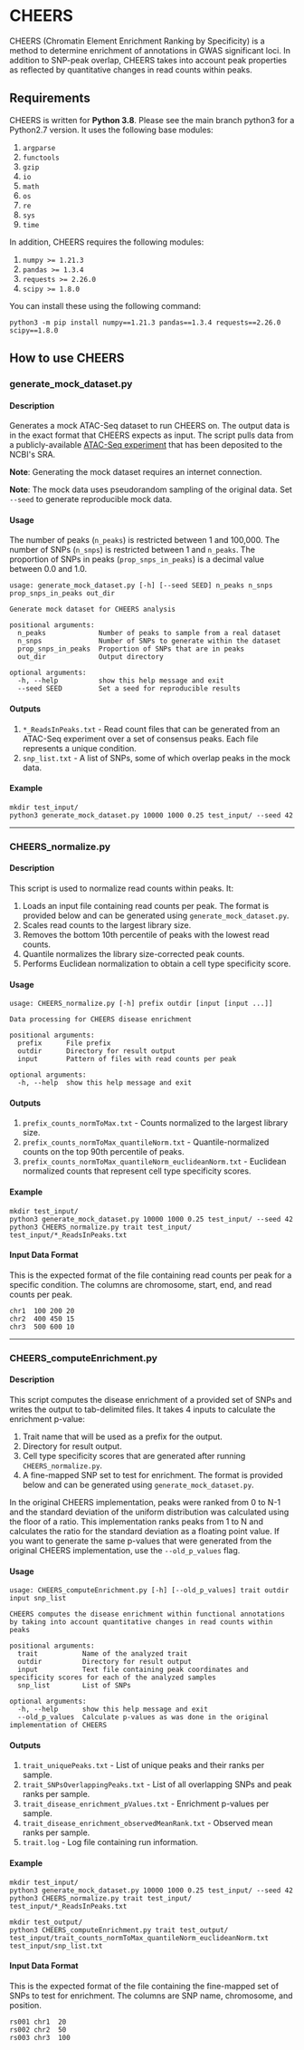 # CHEERS
 
CHEERS (Chromatin Element Enrichment Ranking by Specificity) is a method to determine enrichment of annotations in GWAS significant loci. In addition to SNP-peak overlap, CHEERS takes into account peak properties as reflected by quantitative changes in read counts within peaks.
 
## Requirements
 
CHEERS is written for **Python 3.8**. Please see the main branch python3 for a Python2.7 version. It uses the following base modules:

1. `argparse`
2. `functools`
3. `gzip`
4. `io`
5. `math`
6. `os`
7. `re`
8. `sys`
9. `time`

In addition, CHEERS requires the following modules:

1. `numpy >= 1.21.3`
2. `pandas >= 1.3.4`
3. `requests >= 2.26.0`
4. `scipy >= 1.8.0`

You can install these using the following command:

```
python3 -m pip install numpy==1.21.3 pandas==1.3.4 requests==2.26.0 scipy==1.8.0
```
 
## How to use CHEERS

### generate_mock_dataset.py

#### Description

Generates a mock ATAC-Seq dataset to run CHEERS on. The output data is in the exact format that CHEERS expects as input. The script pulls data from a publicly-available [ATAC-Seq experiment](https://doi.org/10.1038/s41588-019-0505-9) that has been deposited to the NCBI's SRA.

**Note**: Generating the mock dataset requires an internet connection.

**Note**: The mock data uses pseudorandom sampling of the original data. Set `--seed` to generate reproducible mock data.

#### Usage

The number of peaks (`n_peaks`) is restricted between 1 and 100,000. The number of SNPs (`n_snps`) is restricted between 1 and `n_peaks`. The proportion of SNPs in peaks (`prop_snps_in_peaks`) is a decimal value between 0.0 and 1.0.

```
usage: generate_mock_dataset.py [-h] [--seed SEED] n_peaks n_snps prop_snps_in_peaks out_dir

Generate mock dataset for CHEERS analysis

positional arguments:
  n_peaks             Number of peaks to sample from a real dataset
  n_snps              Number of SNPs to generate within the dataset
  prop_snps_in_peaks  Proportion of SNPs that are in peaks
  out_dir             Output directory

optional arguments:
  -h, --help          show this help message and exit
  --seed SEED         Set a seed for reproducible results
```

#### Outputs

1. `*_ReadsInPeaks.txt` - Read count files that can be generated from an ATAC-Seq experiment over a set of consensus peaks. Each file represents a unique condition.
2. `snp_list.txt` - A list of SNPs, some of which overlap peaks in the mock data.

#### Example

```
mkdir test_input/
python3 generate_mock_dataset.py 10000 1000 0.25 test_input/ --seed 42
```

-----

### CHEERS_normalize.py
 
#### Description

This script is used to normalize read counts within peaks. It:

1. Loads an input file containing read counts per peak. The format is provided below and can be generated using `generate_mock_dataset.py`.
2. Scales read counts to the largest library size.
3. Removes the bottom 10th percentile of peaks with the lowest read counts.
4. Quantile normalizes the library size-corrected peak counts.
5. Performs Euclidean normalization to obtain a cell type specificity score.

#### Usage

```
usage: CHEERS_normalize.py [-h] prefix outdir [input [input ...]]

Data processing for CHEERS disease enrichment

positional arguments:
  prefix      File prefix
  outdir      Directory for result output
  input       Pattern of files with read counts per peak

optional arguments:
  -h, --help  show this help message and exit
```

#### Outputs

1. `prefix_counts_normToMax.txt` - Counts normalized to the largest library size.
2. `prefix_counts_normToMax_quantileNorm.txt` - Quantile-normalized counts on the top 90th percentile of peaks.
3. `prefix_counts_normToMax_quantileNorm_euclideanNorm.txt` - Euclidean normalized counts that represent cell type specificity scores.
 
#### Example

```
mkdir test_input/
python3 generate_mock_dataset.py 10000 1000 0.25 test_input/ --seed 42
python3 CHEERS_normalize.py trait test_input/ test_input/*_ReadsInPeaks.txt
```

#### Input Data Format

This is the expected format of the file containing read counts per peak for a specific condition. The columns are chromosome, start, end, and read counts per peak.

```
chr1  100 200 20
chr2  400 450 15
chr3  500 600 10
```

-----

### CHEERS_computeEnrichment.py

#### Description

This script computes the disease enrichment of a provided set of SNPs and writes the output to tab-delimited files. It takes 4 inputs to calculate the enrichment p-value:

1. Trait name that will be used as a prefix for the output.
2. Directory for result output.
3. Cell type specificity scores that are generated after running `CHEERS_normalize.py`.
4. A fine-mapped SNP set to test for enrichment. The format is provided below and can be generated using `generate_mock_dataset.py`.

In the original CHEERS implementation, peaks were ranked from 0 to N-1 and the standard deviation of the uniform distribution was calculated using the floor of a ratio. This implementation ranks peaks from 1 to N and calculates the ratio for the standard deviation as a floating point value. If you want to generate the same p-values that were generated from the original CHEERS implementation, use the `--old_p_values` flag.

#### Usage

```
usage: CHEERS_computeEnrichment.py [-h] [--old_p_values] trait outdir input snp_list

CHEERS computes the disease enrichment within functional annotations by taking into account quantitative changes in read counts within peaks

positional arguments:
  trait           Name of the analyzed trait
  outdir          Directory for result output
  input           Text file containing peak coordinates and specificity scores for each of the analyzed samples
  snp_list        List of SNPs

optional arguments:
  -h, --help      show this help message and exit
  --old_p_values  Calculate p-values as was done in the original implementation of CHEERS
```

#### Outputs

1. `trait_uniquePeaks.txt` - List of unique peaks and their ranks per sample.
2. `trait_SNPsOverlappingPeaks.txt` - List of all overlapping SNPs and peak ranks per sample.
3. `trait_disease_enrichment_pValues.txt` - Enrichment p-values per sample.
4. `trait_disease_enrichment_observedMeanRank.txt` - Observed mean ranks per sample.
5. `trait.log` - Log file containing run information.
 
#### Example

```
mkdir test_input/
python3 generate_mock_dataset.py 10000 1000 0.25 test_input/ --seed 42
python3 CHEERS_normalize.py trait test_input/ test_input/*_ReadsInPeaks.txt

mkdir test_output/
python3 CHEERS_computeEnrichment.py trait test_output/ test_input/trait_counts_normToMax_quantileNorm_euclideanNorm.txt test_input/snp_list.txt
```

#### Input Data Format

This is the expected format of the file containing the fine-mapped set of SNPs to test for enrichment. The columns are SNP name, chromosome, and position.

```
rs001 chr1  20
rs002 chr2  50
rs003 chr3  100
```
